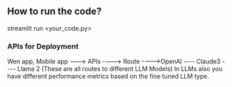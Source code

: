 ## How to run the code?

streamlit run <your_code.py>


### APIs for Deployment
 Wen app, Mobile app ---> APIs ----> Route ---->OpenAI
                                            ---- Claude3
                                            ---- Llama 2
                                            (These are all routes to different LLM Models)
In LLMs also you have different performance metrics based on the fine tuned LLM type.

